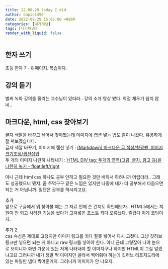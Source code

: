 ```yaml
---
title: 22.08.29 today I did
author: dapin1490
date: 2022-08-29 15:05:00 +0900
categories: [내가해냄]
tags: [내가해냄]
render_with_liquid: false
---
```


## 한자 쓰기
초등 한자 7 - 8 페이지. 복습이다.  
  
## 강의 듣기
벌써 녹화 강의를 올리는 교수님이 있더라.. 강의 소개 영상 봤다. 학점 채우기 쉽지 않네..  
  
## 마크다운, html, css 찾아보기
글자 색깔을 바꾸고 싶어서 찾아봤는데 이미지에 캡션 넣는 법도 같이 나왔다. 유용하게 잘 써보겠습니다.  
글자 색깔 바꾸기, 이미지에 캡션 넣기 : [[Markdown] 마크다운 글 색상/형광펜, 이미지 크기조정/캡션삽입](https://geniewishescometrue.tistory.com/entry/%EB%A7%88%ED%81%AC%EB%8B%A4%EC%9A%B4-%EA%B4%80%EB%A0%A8-%ED%8C%81-%EA%B8%80-%EC%83%89%EC%83%81-%ED%98%95%EA%B4%91%ED%8E%9C)  
두 개의 이미지 나란히 나타내기 : [HTML DIV tag: 두개의 영역(그림, 글자, 광고 등)을 나란히 놓기 - float:left/right](https://ojji.wayful.com/2013/12/HTML-set-Two-Parallel-DIVs-columns.html)  
  
아니 근데 html css 하나도 공부 안하고 필요한 것만 배워서 하려니까 어렵더라.. 그래도 성공했으니 됐지. 좀 주먹구구 같은 느낌은 있지만 나중에 내가 더 공부해서 다듬으면 되는 거 아닙니까. 일단은 공부를 하시라고요.  
  
추가  
앞으로 구글에서 뭐 찾아볼 때는 그 자료 언제 쓴 건지도 확인해보자.. HTML5에서는 지원이 안 되고 사라진 기능을 썼다가 고쳐넣은 포스트 죄다 오류났다. 즐겁다 이게 코딩이지.  
  
추가 2  
css 속성은 제대로 고쳤지만 이미지 링크를 죄다 잘못 넣어서 다시 고쳤다. 그냥 깃허브 링크만 넣으면 되는 게 아니고 raw 링크를 넣어야 한다. 아니 근데 그렇잖아 나야 눈으로 보이니까 화면 가운데 있는 저게 나타내야 할 이미지구나 하지만 HTML이 그걸 알겠냐고요 그러니까 내가 정말 딱 이미지만 골라서 찍어줘야 하는데 깃허브 리포지도리에 있는 파일만 냅다 찍어준거지. 그러니까 이미지가 안 나오지.  
